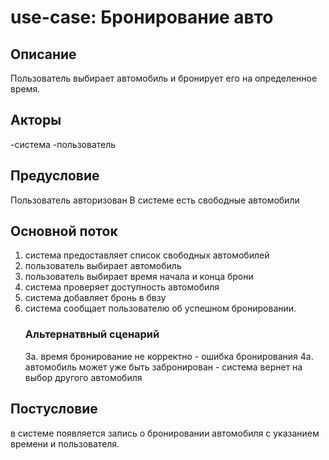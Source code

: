 # use-case: **Бронирование авто**

## Описание 
Пользователь выбирает автомобиль и бронирует его на определенное время.

## Акторы
-система
-пользователь

## Предусловие
Пользователь авторизован
В системе есть свободные автомобили

## Основной поток 
1. система предоставляет список свободных автомобилей
2. пользователь выбирает  автомобиль 
3. пользователь выбирает время начала и конца брони
4. система проверяет доступность автомобиля
5. система добавляет бронь в бвзу 
6. система сообщает пользователю об успешном бронировании.
    ### Альтернатвный сценарий
    3а. время бронирование не корректно - ошибка бронирования
    4а. автомобиль может уже быть забронирован - система вернет на выбор другого автомобиля

## Постусловие 
в системе появляется запись о бронировании автомобиля с указанием времени и пользователя.

